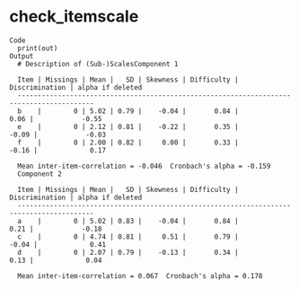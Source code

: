 # check_itemscale

    Code
      print(out)
    Output
      # Description of (Sub-)ScalesComponent 1
      
      Item | Missings | Mean |   SD | Skewness | Difficulty | Discrimination | alpha if deleted
      -----------------------------------------------------------------------------------------
      b    |        0 | 5.02 | 0.79 |    -0.04 |       0.84 |           0.06 |            -0.55
      e    |        0 | 2.12 | 0.81 |    -0.22 |       0.35 |          -0.09 |            -0.03
      f    |        0 | 2.00 | 0.82 |     0.00 |       0.33 |          -0.16 |             0.17
      
      Mean inter-item-correlation = -0.046  Cronbach's alpha = -0.159
      Component 2
      
      Item | Missings | Mean |   SD | Skewness | Difficulty | Discrimination | alpha if deleted
      -----------------------------------------------------------------------------------------
      a    |        0 | 5.02 | 0.83 |    -0.04 |       0.84 |           0.21 |            -0.18
      c    |        0 | 4.74 | 0.81 |     0.51 |       0.79 |          -0.04 |             0.41
      d    |        0 | 2.07 | 0.79 |    -0.13 |       0.34 |           0.13 |             0.04
      
      Mean inter-item-correlation = 0.067  Cronbach's alpha = 0.178

